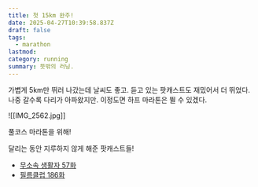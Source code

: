 ```yaml
---
title: 첫 15km 완주!
date: 2025-04-27T10:39:58.837Z
draft: false
tags:
  - marathon
lastmod: 
category: running
summary: 뜻밖의 러닝.
---
```


가볍게 5km만 뛰러 나갔는데 날씨도 좋고. 듣고 있는 팟캐스트도 재밌어서 더 뛰었다. 
나중 갈수록 다리가 아파왔지만. 이정도면 하프 마라톤은 뛸 수 있겠다. 

![[IMG_2562.jpg]]

풀코스 마라톤을 위해!

달리는 동안 지루하지 않게 해준 팟캐스트들! 
- [무소속 생활자 57화](https://podcasts.apple.com/kr/podcast/ep57-4%EC%9B%94%EC%9D%98-%EB%B0%9C%EA%B2%AC-%EC%98%A4%EB%9E%98-%EB%8B%A4%EC%A0%95%ED%95%98%EB%A0%A4%EB%A9%B4-%EA%B0%80%EB%81%94-%EB%B3%84%EB%A1%9C%EC%97%AC%EC%95%BC-%ED%95%B4/id1738806607?i=1000705022558&l=en-GB)
- [필름클럽 186화](https://podcasts.apple.com/kr/podcast/%EA%B9%80%ED%98%9C%EB%A6%AC%EC%9D%98-%ED%95%84%EB%A6%84%ED%81%B4%EB%9F%BD/id1188513056?i=1000617803118)